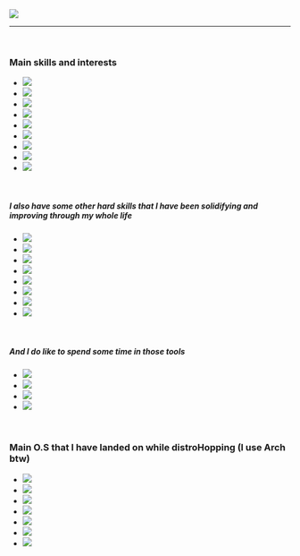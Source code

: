 <html>
  <head>
    
  </head>
  <div class="banner">
    <img class="MyHellowWorld" src="https://github.com/user-attachments/assets/fe72871e-6435-491d-84a1-d2723a849878" />
  </div>
  <hr>
  <br/>
  <div class="MainContent">
    <div class="badges">
      <h3>Main skills and interests</h3>
      <ul class="lang-logos">
        <!-- Badges & Logotypes. Via: https://simpleicons.org // https://shields.io/badges -->
        <li><img src="https://img.shields.io/badge/Java-yellow?style=for-the-badge&logo=openjdk&logoSize=auto"/></li>
        <li><img src="https://img.shields.io/badge/HTML5-%23E34F26?style=for-the-badge&logo=html5&logoColor=white&logoSize=auto"/></li>
        <li><img src="https://img.shields.io/badge/CSS3-%231572B6?style=for-the-badge&logo=css3&logoColor=white&logoSize=auto"/></li>
        <li><img src="https://img.shields.io/badge/Python-%233776AB?style=for-the-badge&logo=python&logoColor=white&logoSize=auto"/></li>
        <li><img src="https://img.shields.io/badge/Anaconda-%2344A833?style=for-the-badge&logo=anaconda&logoColor=white&logoSize=auto"/></li>
        <li><img src="https://img.shields.io/badge/Bash-%234EAA25?style=for-the-badge&logo=gnubash&logoColor=black&logoSize=auto"/></li>
        <li><img src="https://img.shields.io/badge/Language-black?style=for-the-badge&logo=c&logoColor=white&logoSize=auto"/></li>
        <li><img src="https://img.shields.io/badge/C%2B%2B-%2300599C?style=for-the-badge&logo=cplusplus&logoColor=white&logoSize=auto"/></li>
        <li><img src="https://img.shields.io/badge/Borland%20Delphi-%23E62431?style=for-the-badge&logo=delphi&logoColor=white&logoSize=auto"/></li>
      </ul>
      <br/>
      <!-- Theres some information about the Softwares I use -->
      <h5> I also have some other hard skills that I have been solidifying and improving through my whole life</h5>   
      <ul class="otherskills">
        <li><img src="https://img.shields.io/badge/Libre%20Office-%2318A303?style=for-the-badge&logo=libreoffice&logoColor=white&logoSize=auto"/></li>
        <li><img src="https://img.shields.io/badge/Blender-%23E87D0D?style=for-the-badge&logo=blender&logoColor=white&logoSize=auto"/></li>
        <li><img src="https://img.shields.io/badge/Unity%203D-black?style=for-the-badge&logo=unity&logoColor=white&logoSize=auto"/></li>
        <li><img src="https://img.shields.io/badge/Unreal%20Engine-%230E1128?style=for-the-badge&logo=unrealengine&logoColor=white&logoSize=auto"/></li>
        <li><img src="https://img.shields.io/badge/Adobe%20Photoshop-%2331A8FF?style=for-the-badge&logo=adobephotoshop&logoColor=white&logoSize=auto"/></li>
        <li><img src="https://img.shields.io/badge/Adobe%20Illustrator-%23FF9A00?style=for-the-badge&logo=adobeillustrator&logoColor=white&logoSize=auto"/></li>
        <li><img src="https://img.shields.io/badge/Sony%20VEGAS-%231A1A1A?style=for-the-badge&logo=vegas&logoColor=white&logoSize=auto"/></li>
        <li><img src="https://img.shields.io/badge/KDEnlive-%23527EB2?style=for-the-badge&logo=kdenlive&logoColor=white&logoSize=auto"/></li>
      </ul>
      <br/>
      <!-- Other type of Softwares I like to use most of the time-->
      <h5>And I do like to spend some time in those tools</h5>
      <ul class="tools">
        <li><img src="https://img.shields.io/badge/Figma-%23F24E1E?style=for-the-badge&logo=figma&logoColor=white&logoSize=auto"/></li>
        <li><img src="https://img.shields.io/badge/Obsidian-%237C3AED?style=for-the-badge&logo=obsidian&logoColor=white&logoSize=auto"/></li>
        <li><img src="https://img.shields.io/badge/VSCodium-%232F80ED?style=for-the-badge&logo=vscodium&logoColor=white&logoSize=auto"/></li>
        <li><img src="https://img.shields.io/badge/NeoVim-%2357A143?style=for-the-badge&logo=neovim&logoColor=white&logoSize=auto"/></li>
        </ul>  
      <br/>
      <!-- And These are some of the O.S that I have ever use in my life -->
      <h3>Main O.S that I have landed on while distroHopping (I use Arch btw)</h3>
      <ul class="os">
        <li><img src="https://img.shields.io/badge/Arch%20Linux-%231793D1?style=for-the-badge&logo=archlinux&logoColor=white&logoSize=auto"/></li>
        <li><img src="https://img.shields.io/badge/Debian-%23A81D33?style=for-the-badge&logo=debian&logoColor=white&logoSize=auto"/></li>
        <li><img src="https://img.shields.io/badge/Mint%20Linux-%2386BE43?style=for-the-badge&logo=linuxmint&logoColor=white&logoSize=auto"/></li>
        <li><img src="https://img.shields.io/badge/Ubuntu-%23E95420?style=for-the-badge&logo=ubuntu&logoColor=white&logoSize=auto"/></li>
        <li><img src="https://img.shields.io/badge/Backtrack%205-%23b51f33?style=for-the-badge&logo=kalilinux&logoColor=white&logoSize=auto"/></li>
        <li><img src="https://img.shields.io/badge/Kali%20Linux-%23557C94?style=for-the-badge&logo=kalilinux&logoColor=white&logoSize=auto"/></li>
        <li><img src="https://img.shields.io/badge/Parrot%20O.S-%2315E0ED?style=for-the-badge&logo=parrotsecurity&logoColor=white&logoSize=auto"/></li>
      </ul>  
    </div>
  </div>
</html>
  
  
